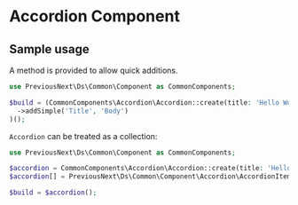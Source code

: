 # Accordion Component

## Sample usage

A method is provided to allow quick additions.

```php
use PreviousNext\Ds\Common\Component as CommonComponents;

$build = (CommonComponents\Accordion\Accordion::create(title: 'Hello World!')
  ->addSimple('Title', 'Body')
)();
```

`Accordion` can be treated as a collection:

```php
use PreviousNext\Ds\Common\Component as CommonComponents;

$accordion = CommonComponents\Accordion\Accordion::create(title: 'Hello World!');
$accordion[] = PreviousNext\Ds\Common\Component\Accordion\AccordionItem\AccordionItem::create('Title', 'Body');

$build = $accordion();
```
